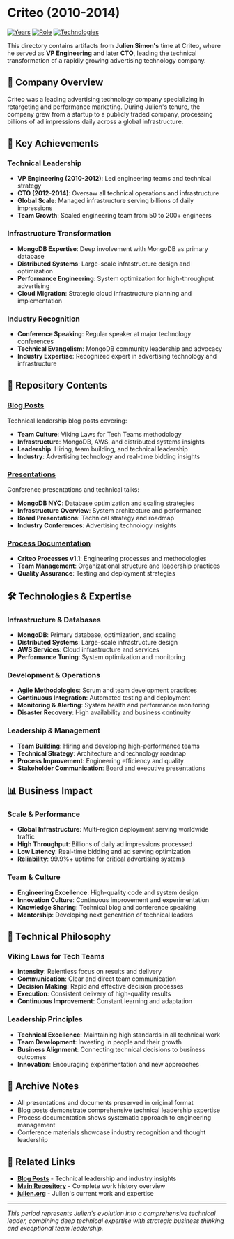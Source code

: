 # Criteo (2010-2014)

[![Years](https://img.shields.io/badge/Years-2010--2014-orange.svg)](https://github.com/juliensimon/work-history)
[![Role](https://img.shields.io/badge/Role-VP%20Engineering%20%26%20CTO-blue.svg)](https://github.com/juliensimon/work-history)
[![Technologies](https://img.shields.io/badge/Technologies-MongoDB%2C%20AWS%2C%20Distributed%20Systems-green.svg)](https://github.com/juliensimon/work-history)

This directory contains artifacts from **Julien Simon's** time at Criteo, where he served as **VP Engineering** and later **CTO**, leading the technical transformation of a rapidly growing advertising technology company.

## 🏢 Company Overview

Criteo was a leading advertising technology company specializing in retargeting and performance marketing. During Julien's tenure, the company grew from a startup to a publicly traded company, processing billions of ad impressions daily across a global infrastructure.

## 🎯 Key Achievements

### Technical Leadership
- **VP Engineering (2010-2012)**: Led engineering teams and technical strategy
- **CTO (2012-2014)**: Oversaw all technical operations and infrastructure
- **Global Scale**: Managed infrastructure serving billions of daily impressions
- **Team Growth**: Scaled engineering team from 50 to 200+ engineers

### Infrastructure Transformation
- **MongoDB Expertise**: Deep involvement with MongoDB as primary database
- **Distributed Systems**: Large-scale infrastructure design and optimization
- **Performance Engineering**: System optimization for high-throughput advertising
- **Cloud Migration**: Strategic cloud infrastructure planning and implementation

### Industry Recognition
- **Conference Speaking**: Regular speaker at major technology conferences
- **Technical Evangelism**: MongoDB community leadership and advocacy
- **Industry Expertise**: Recognized expert in advertising technology and infrastructure

## 📁 Repository Contents

### [Blog Posts](./blog/)
Technical leadership blog posts covering:
- **Team Culture**: Viking Laws for Tech Teams methodology
- **Infrastructure**: MongoDB, AWS, and distributed systems insights
- **Leadership**: Hiring, team building, and technical leadership
- **Industry**: Advertising technology and real-time bidding insights

### [Presentations](./)
Conference presentations and technical talks:
- **MongoDB NYC**: Database optimization and scaling strategies
- **Infrastructure Overview**: System architecture and performance
- **Board Presentations**: Technical strategy and roadmap
- **Industry Conferences**: Advertising technology insights

### [Process Documentation](./)
- **Criteo Processes v1.1**: Engineering processes and methodologies
- **Team Management**: Organizational structure and leadership practices
- **Quality Assurance**: Testing and deployment strategies

## 🛠️ Technologies & Expertise

### Infrastructure & Databases
- **MongoDB**: Primary database, optimization, and scaling
- **Distributed Systems**: Large-scale infrastructure design
- **AWS Services**: Cloud infrastructure and services
- **Performance Tuning**: System optimization and monitoring

### Development & Operations
- **Agile Methodologies**: Scrum and team development practices
- **Continuous Integration**: Automated testing and deployment
- **Monitoring & Alerting**: System health and performance monitoring
- **Disaster Recovery**: High availability and business continuity

### Leadership & Management
- **Team Building**: Hiring and developing high-performance teams
- **Technical Strategy**: Architecture and technology roadmap
- **Process Improvement**: Engineering efficiency and quality
- **Stakeholder Communication**: Board and executive presentations

## 📊 Business Impact

### Scale & Performance
- **Global Infrastructure**: Multi-region deployment serving worldwide traffic
- **High Throughput**: Billions of daily ad impressions processed
- **Low Latency**: Real-time bidding and ad serving optimization
- **Reliability**: 99.9%+ uptime for critical advertising systems

### Team & Culture
- **Engineering Excellence**: High-quality code and system design
- **Innovation Culture**: Continuous improvement and experimentation
- **Knowledge Sharing**: Technical blog and conference speaking
- **Mentorship**: Developing next generation of technical leaders

## 🎯 Technical Philosophy

### Viking Laws for Tech Teams
- **Intensity**: Relentless focus on results and delivery
- **Communication**: Clear and direct team communication
- **Decision Making**: Rapid and effective decision processes
- **Execution**: Consistent delivery of high-quality results
- **Continuous Improvement**: Constant learning and adaptation

### Leadership Principles
- **Technical Excellence**: Maintaining high standards in all technical work
- **Team Development**: Investing in people and their growth
- **Business Alignment**: Connecting technical decisions to business outcomes
- **Innovation**: Encouraging experimentation and new approaches

## 📄 Archive Notes

- All presentations and documents preserved in original format
- Blog posts demonstrate comprehensive technical leadership expertise
- Process documentation shows systematic approach to engineering management
- Conference materials showcase industry recognition and thought leadership

## 🔗 Related Links

- **[Blog Posts](./blog/)** - Technical leadership and industry insights
- **[Main Repository](../../README.md)** - Complete work history overview
- **[julien.org](https://julien.org)** - Julien's current work and expertise

---

*This period represents Julien's evolution into a comprehensive technical leader, combining deep technical expertise with strategic business thinking and exceptional team leadership.* 